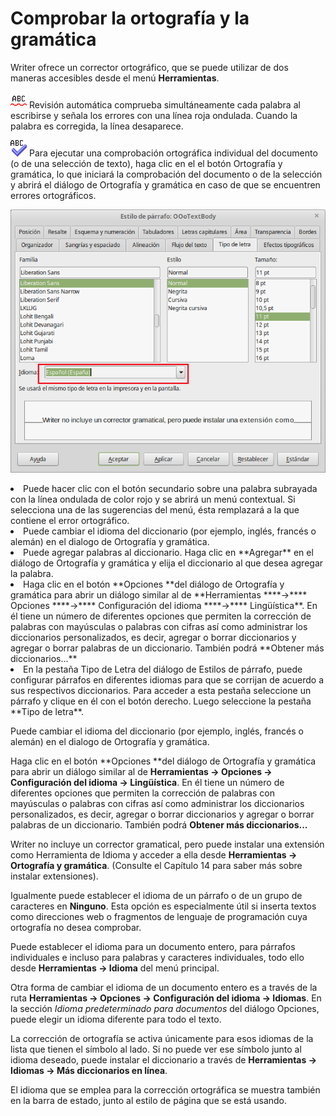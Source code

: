 
# Comprobar la ortografía y la gramática

Writer ofrece un corrector ortográfico, que se puede utilizar de dos maneras accesibles desde el menú **Herramientas**.

![](https://raw.githubusercontent.com/catedu/libreOffice-la-suite-ofimatica-libre/master/img/correctorgra.png)
Revisión automática comprueba simultáneamente cada palabra al escribirse y señala los errores con una línea roja ondulada. Cuando la palabra es corregida, la línea desaparece.

![](https://raw.githubusercontent.com/catedu/libreOffice-la-suite-ofimatica-libre/master/img/correctorau.png)
Para ejecutar una comprobación ortográfica individual del documento (o de una selección de texto), haga clic en el el botón Ortografía y gramática, lo que iniciará la comprobación del documento o de la selección y abrirá el diálogo de Ortografía y gramática en caso de que se encuentren errores ortográficos.

![](https://raw.githubusercontent.com/catedu/libreOffice-la-suite-ofimatica-libre/master/img/Estilo_de_parrafo_OOoTextBody_261.png)
<li>
Puede hacer clic con el botón secundario sobre una palabra subrayada con la línea ondulada de color rojo y se abrirá un menú contextual. Si selecciona una de las sugerencias del menú, ésta remplazará a la que contiene el error ortográfico.
</li>
<li>
Puede cambiar el idioma del diccionario (por ejemplo, inglés, francés o alemán) en el dialogo de Ortografía y gramática.
</li>
<li>
Puede agregar palabras al diccionario. Haga clic en **Agregar** en el diálogo de Ortografía y gramática y elija el diccionario al que desea agregar la palabra. 
</li>
<li>
Haga clic en el botón **Opciones **del diálogo de Ortografía y gramática para abrir un diálogo similar al de **Herramientas ****→**** Opciones ****→**** Configuración del idioma ****→**** Lingüística**. En él tiene un número de diferentes opciones que permiten la corrección de palabras con mayúsculas o palabras con cifras así como administrar los diccionarios personalizados, es decir, agregar o borrar diccionarios y agregar o borrar palabras de un diccionario. También podrá **Obtener más diccionarios...**
</li>
<li>
En la pestaña Tipo de Letra del diálogo de Estilos de párrafo, puede configurar párrafos en diferentes idiomas para que se corrijan de acuerdo a sus respectivos diccionarios. Para acceder a esta pestaña seleccione un párrafo y clique en él con el botón derecho. Luego seleccione la pestaña **Tipo de letra**.
</li>

Puede cambiar el idioma del diccionario (por ejemplo, inglés, francés o alemán) en el dialogo de Ortografía y gramática.

Haga clic en el botón **Opciones **del diálogo de Ortografía y gramática para abrir un diálogo similar al de **Herramientas ****→**** Opciones ****→**** Configuración del idioma ****→**** Lingüística**. En él tiene un número de diferentes opciones que permiten la corrección de palabras con mayúsculas o palabras con cifras así como administrar los diccionarios personalizados, es decir, agregar o borrar diccionarios y agregar o borrar palabras de un diccionario. También podrá **Obtener más diccionarios...**

Writer no incluye un corrector gramatical, pero puede instalar una extensión como Herramienta de Idioma y acceder a ella desde **Herramientas ****→**** Ortografía y gramática**. (Consulte el Capítulo 14 para saber más sobre instalar extensiones).

Igualmente puede establecer el idioma de un párrafo o de un grupo de caracteres en **Ninguno**. Esta opción es especialmente útil si inserta textos como direcciones web o fragmentos de lenguaje de programación cuya ortografía no desea comprobar.

Puede establecer el idioma para un documento entero, para párrafos individuales e incluso para palabras y caracteres individuales, todo ello desde **Herramientas ****→**** Idioma** del menú principal.

Otra forma de cambiar el idioma de un documento entero es a través de la ruta **Herramientas ****→**** Opciones ****→**** Configuración del idioma ****→**** Idiomas**. En la sección *Idioma predeterminado para documentos* del diálogo Opciones, puede elegir un idioma diferente para todo el texto.

La corrección de ortografía se activa únicamente para esos idiomas de la lista que tienen el símbolo al lado. Si no puede ver ese símbolo junto al idioma deseado, puede instalar el diccionario a través de **Herramientas ****→**** Idiomas ****→**** Más diccionarios en línea**.

El idioma que se emplea para la corrección ortográfica se muestra también en la barra de estado, junto al estilo de página que se está usando.

